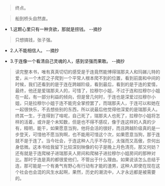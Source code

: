 >终点。

>船到桥头自然直。

- 1.这颗心里只有一种贪欲，那就是捞钱。 --摘抄

>只想搞钱，张子强。

- 2.人不能相信人。 --摘抄

- 3.于连像一个看清自己灵魂的人，感到坚强而果敢。 --摘抄

>读完整本书，唯有真真切切的感受是于连竟然能博得瑞那夫人和玛娣儿特的爱，从一个木匠之子爬到一个平常人根本爬不到的位置，看到前面和中间的时候，我们还看到的是于连在跨越阶级，看到最后，看到的是于连的爱情，最终，他还是爱瑞那夫人的，可惜了，拉穆尔小姐，不过于连和拉穆尔小姐在一起，有一部分利益的倾向，但是曾几何时，于连也是深爱过拉穆尔小姐，只是拉穆尔小姐于连不能完全掌控罢了，而瑞那夫人，于连可以和她在一起很快乐，不去想些别的东西，所以说最后他觉得他深爱的是瑞那夫人。终其一生，于连得到了啥呢，自己死了，瑞那夫人也死了，拉穆尔小姐将怎样的活着，或许是个未知数，但是也不得不感叹，像于连这样的人真的少有，精明，能干，如果愿意当狗，他将会活的很好，而且跨越阶级真的是一步登天，可惜他不愿当狗啊，也不能用可惜这个次，如果愿意当狗，那于连就不是于连了。当今社会，于连这种人几乎不存在，太强而又高傲，奈何出身低微。这本书给我留下比较深刻映像的句子是晚上月色清亮，那又何妨？还有就是于连爬梯子进瑞那夫人房间和爬梯子进拉穆尔小姐房间的那种对比。那时于连是真的都很爱他们，不管出于什么理由。如果说该怎么总结于连，那可能是一个有勇气有野心有行动有才能的渣男，这种人即使在现在这个社会也会混的风生水起啊，果然，历史的潮流中，人才永远都是被需要的。
